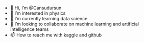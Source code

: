 - 👋 Hi, I’m @Cansudursun
- 👀 I’m interested in physics
- 🌱 I’m currently learning data science
- 💞️ I’m looking to collaborate on machine learning and artificial intelligence teams
- 📫 How to reach me with kaggle and github

<!---
Cansudursun/Cansudursun is a ✨ special ✨ repository because its `README.md` (this file) appears on your GitHub profile.
You can click the Preview link to take a look at your changes.
--->

